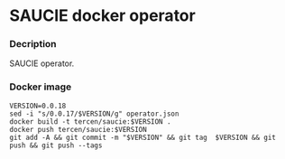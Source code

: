 # SAUCIE docker operator

### Decription

SAUCIE operator.

### Docker image

```
VERSION=0.0.18
sed -i "s/0.0.17/$VERSION/g" operator.json
docker build -t tercen/saucie:$VERSION .
docker push tercen/saucie:$VERSION
git add -A && git commit -m "$VERSION" && git tag  $VERSION && git push && git push --tags
```

